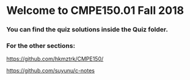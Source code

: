 # Welcome to CMPE150.01 Fall 2018

### You can find the quiz solutions inside the Quiz folder.



### For the other sections:

https://github.com/hkmztrk/CMPE150/

https://github.com/suyunu/c-notes
